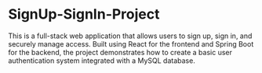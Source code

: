 # SignUp-SignIn-Project
This is a full-stack web application that allows users to sign up, sign in, and securely manage access. Built using React for the frontend and Spring Boot for the backend, the project demonstrates how to create a basic user authentication system integrated with a MySQL database.

